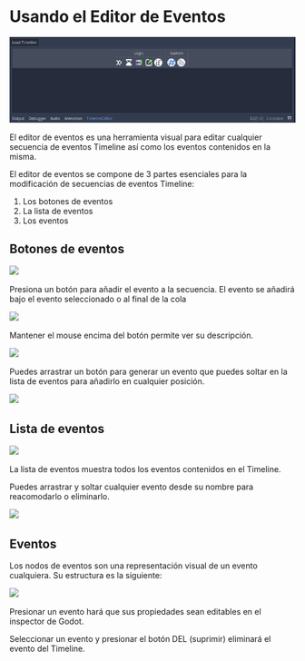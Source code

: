 # Usando el Editor de Eventos

![Editor de eventos](../.gitbook/assets/timeline.png)

El editor de eventos es una herramienta visual para editar cualquier secuencia de eventos Timeline así como los eventos contenidos en la misma.

El editor de eventos se compone de 3 partes esenciales para la modificación de secuencias de eventos Timeline:

1. Los botones de eventos
2. La lista de eventos
3. Los eventos

## Botones de eventos

![](../.gitbook/assets/event\_buttons\_toolbar.png)

Presiona un botón para añadir el evento a la secuencia. El evento se añadirá bajo el evento seleccionado o al final de la cola

![](../.gitbook/assets/tutorial\_timeline\_buttons.gif)

Mantener el mouse encima del botón permite ver su descripción.

![](../.gitbook/assets/tutorial\_timeline\_buttons\_hover.gif)

Puedes arrastrar un botón para generar un evento que puedes soltar en la lista de eventos para añadirlo en cualquier posición.

![](../.gitbook/assets/tutorial\_timeline\_buttons\_drag\&drop.gif)

## Lista de eventos

![](../.gitbook/assets/timeline\_with\_events.png)

La lista de eventos muestra todos los eventos contenidos en el Timeline.

Puedes arrastrar y soltar cualquier evento desde su nombre para reacomodarlo o eliminarlo.

![](../.gitbook/assets/tutorial\_timeline\_event\_drag\&drop.gif)



## Eventos

Los nodos de eventos son una representación visual de un evento cualquiera. Su estructura es la siguiente:

![](../.gitbook/assets/event\_node.png)

Presionar un evento hará que sus propiedades sean editables en el inspector de Godot.

Seleccionar un evento y presionar el botón DEL (suprimir) eliminará el evento del Timeline.
